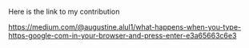 Here is the link to my contribution

https://medium.com/@augustine.alul1/what-happens-when-you-type-https-google-com-in-your-browser-and-press-enter-e3a65663c6e3
